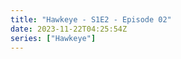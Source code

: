 ```yaml
---
title: "Hawkeye - S1E2 - Episode 02"
date: 2023-11-22T04:25:54Z
series: ["Hawkeye"]
---
```



<mux-player stream-type="on-demand"
  src="https://kp3d-my.sharepoint.com/personal/ryoo_kp3d_onmicrosoft_com/_layouts/15/download.aspx?share=EaRsuAkb779DjTAzpmKyjloBxYhQJHUsvaHAwKTs42UJQg" prefer-playback="mse" controls>
  </mux-player>
  
  
  <script src="https://cdn.jsdelivr.net/npm/@mux/mux-player"></script>
  
 <script type="application/ld+json">
 {
  "@context": "https://schema.org/",
  "@type": "VideoObject",
  "name": "Hawkeye - S1E2 - Episode 02",
  "contentUrl": "https://stream.mux.com/LrxTJE3b02N5MpY85YFkl006NEygyizuc01RV63kvndDxQ.m3u8",
  "thumbnailUrl": "https://www.themoviedb.org/t/p/original/ikXZbVCWxjObiavzw1kmLBPe027.jpg?width=314&fit_mode=preserve&time=25",
  "uploadDate": "2023-11-22T04:25:54Z",
}

</script>

